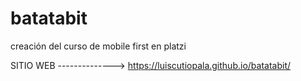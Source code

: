 # batatabit
creación del curso de mobile first en platzi

SITIO WEB --------------> https://luiscutiopala.github.io/batatabit/
